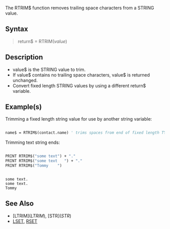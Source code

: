 The RTRIM$ function removes trailing space characters from a STRING value.

## Syntax

> return$ = RTRIM$(value$)

## Description

* value$ is the STRING value to trim.
* If value$ contains no trailing space characters, value$ is returned unchanged.
* Convert fixed length STRING values by using a different return$ variable.

## Example(s)

Trimming a fixed length string value for use by another string variable:

```vb

name$ = RTRIM$(contact.name) ' trims spaces from end of fixed length TYPE value.

``` 

Trimming text string ends:

```vb

PRINT RTRIM$("some text") + "."
PRINT RTRIM$("some text   ") + "."
PRINT RTRIM$("Tommy    ")

```

```text

some text.
some text.
Tommy

```

## See Also

* [LTRIM$](LTRIM$), [STR$](STR$)
* [LSET](LSET), [RSET](RSET)

